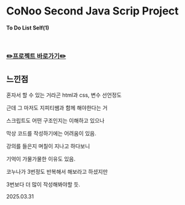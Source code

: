 # CoNoo Second Java Scrip Project

**To Do List Self(1)**

<br>

### **[✏️프로젝트 바로가기✏️](https://jihyoung-to-do-list-self-first.netlify.app/)**

## **느낀점**
혼자서 할 수 있는 거라곤 html과 css, 변수 선언정도

근데 그 마저도 지피티쌤과 함께 해야한다는 거

스크립트도 어떤 구조인지는 이해하고 있으나

막상 코드를 작성하기에는 어려움이 있음.

강의를 들은지 며칠이 지나고 하다보니

기억이 가물가물한 이유도 있음.

코누나가 3번정도 반복해서 해보라고 하셨지만

3번보다 더 많이 작성해봐야할 듯.


2025.03.31
